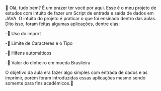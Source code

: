 👋 Olá, tudo bem? É um prazer ter você por aqui. Esse é o meu projeto de estudos com intuito de fazer um Script de entrada e saída de dados em JAVA. O intuito do projeto é praticar o que foi ensinado dentro das aulas. Dito isso, foram feitas algumas aplicações, dentre elas:


-📕 Uso do import

-📗 Limite de Caracteres e o Tipo

-📘 Hifens automáticos

-📙 Valor do dinheiro em moeda Brasileira

O objetivo da aula era fazer algo simples com entrada de dados e as imprimir, porém foram introduzidas essas aplicações mesmo sendo somente para fins acadêmicos.🚀
